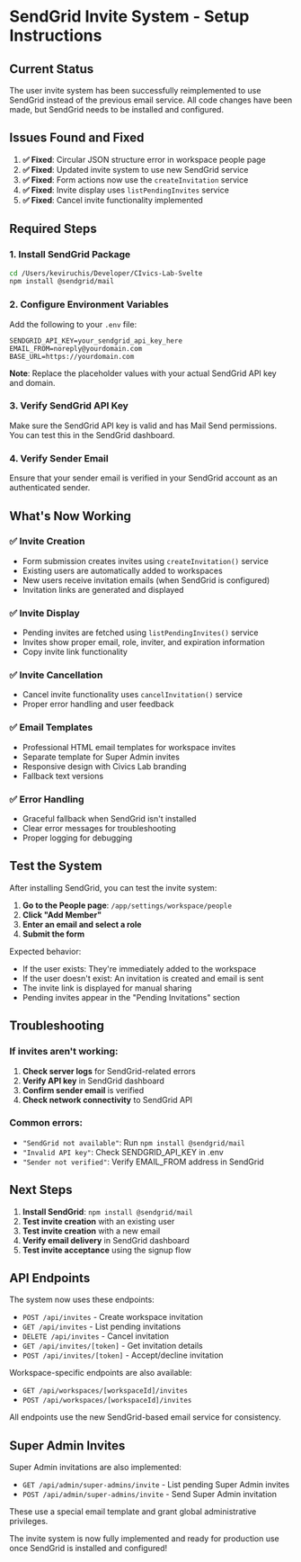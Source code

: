# SendGrid Invite System - Setup Instructions

## Current Status

The user invite system has been successfully reimplemented to use SendGrid instead of the previous email service. All code changes have been made, but SendGrid needs to be installed and configured.

## Issues Found and Fixed

1. **✅ Fixed**: Circular JSON structure error in workspace people page
2. **✅ Fixed**: Updated invite system to use new SendGrid service
3. **✅ Fixed**: Form actions now use the `createInvitation` service
4. **✅ Fixed**: Invite display uses `listPendingInvites` service
5. **✅ Fixed**: Cancel invite functionality implemented

## Required Steps

### 1. Install SendGrid Package

```bash
cd /Users/keviruchis/Developer/CIvics-Lab-Svelte
npm install @sendgrid/mail
```

### 2. Configure Environment Variables

Add the following to your `.env` file:

```env
SENDGRID_API_KEY=your_sendgrid_api_key_here
EMAIL_FROM=noreply@yourdomain.com
BASE_URL=https://yourdomain.com
```

**Note**: Replace the placeholder values with your actual SendGrid API key and domain.

### 3. Verify SendGrid API Key

Make sure the SendGrid API key is valid and has Mail Send permissions. You can test this in the SendGrid dashboard.

### 4. Verify Sender Email

Ensure that your sender email is verified in your SendGrid account as an authenticated sender.

## What's Now Working

### ✅ Invite Creation
- Form submission creates invites using `createInvitation()` service
- Existing users are automatically added to workspaces
- New users receive invitation emails (when SendGrid is configured)
- Invitation links are generated and displayed

### ✅ Invite Display
- Pending invites are fetched using `listPendingInvites()` service
- Invites show proper email, role, inviter, and expiration information
- Copy invite link functionality

### ✅ Invite Cancellation
- Cancel invite functionality uses `cancelInvitation()` service
- Proper error handling and user feedback

### ✅ Email Templates
- Professional HTML email templates for workspace invites
- Separate template for Super Admin invites
- Responsive design with Civics Lab branding
- Fallback text versions

### ✅ Error Handling
- Graceful fallback when SendGrid isn't installed
- Clear error messages for troubleshooting
- Proper logging for debugging

## Test the System

After installing SendGrid, you can test the invite system:

1. **Go to the People page**: `/app/settings/workspace/people`
2. **Click "Add Member"**
3. **Enter an email and select a role**
4. **Submit the form**

Expected behavior:
- If the user exists: They're immediately added to the workspace
- If the user doesn't exist: An invitation is created and email is sent
- The invite link is displayed for manual sharing
- Pending invites appear in the "Pending Invitations" section

## Troubleshooting

### If invites aren't working:

1. **Check server logs** for SendGrid-related errors
2. **Verify API key** in SendGrid dashboard
3. **Confirm sender email** is verified
4. **Check network connectivity** to SendGrid API

### Common errors:

- `"SendGrid not available"`: Run `npm install @sendgrid/mail`
- `"Invalid API key"`: Check SENDGRID_API_KEY in .env
- `"Sender not verified"`: Verify EMAIL_FROM address in SendGrid

## Next Steps

1. **Install SendGrid**: `npm install @sendgrid/mail`
2. **Test invite creation** with an existing user
3. **Test invite creation** with a new email
4. **Verify email delivery** in SendGrid dashboard
5. **Test invite acceptance** using the signup flow

## API Endpoints

The system now uses these endpoints:

- `POST /api/invites` - Create workspace invitation
- `GET /api/invites` - List pending invitations  
- `DELETE /api/invites` - Cancel invitation
- `GET /api/invites/[token]` - Get invitation details
- `POST /api/invites/[token]` - Accept/decline invitation

Workspace-specific endpoints are also available:
- `GET /api/workspaces/[workspaceId]/invites`
- `POST /api/workspaces/[workspaceId]/invites`

All endpoints use the new SendGrid-based email service for consistency.

## Super Admin Invites

Super Admin invitations are also implemented:

- `GET /api/admin/super-admins/invite` - List pending Super Admin invites
- `POST /api/admin/super-admins/invite` - Send Super Admin invitation

These use a special email template and grant global administrative privileges.

The invite system is now fully implemented and ready for production use once SendGrid is installed and configured!

